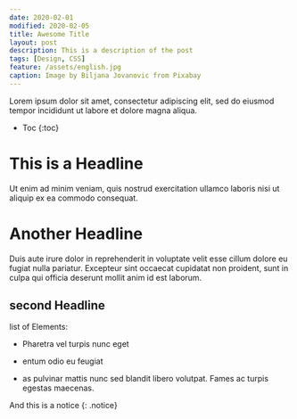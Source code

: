 ```yaml
---
date: 2020-02-01
modified: 2020-02-05
title: Awesome Title
layout: post
description: This is a description of the post
tags: [Design, CSS]
feature: /assets/english.jpg
caption: Image by Biljana Jovanovic from Pixabay 
---
```



Lorem ipsum dolor sit amet, consectetur adipiscing elit, sed do eiusmod tempor incididunt ut labore et dolore magna aliqua.

* Toc
{:toc}

# This is a Headline

Ut enim ad minim veniam, quis nostrud exercitation ullamco laboris nisi ut aliquip ex ea commodo consequat. 


# Another Headline

Duis aute irure dolor in reprehenderit in voluptate velit esse cillum dolore eu fugiat nulla pariatur. Excepteur sint occaecat cupidatat non proident, sunt in culpa qui officia deserunt mollit anim id est laborum.

## second Headline

list of Elements:

* Pharetra vel turpis nunc eget

* entum odio eu feugiat 

* as pulvinar mattis nunc sed blandit libero volutpat. Fames ac turpis egestas maecenas.


And this is a notice
{: .notice} 

